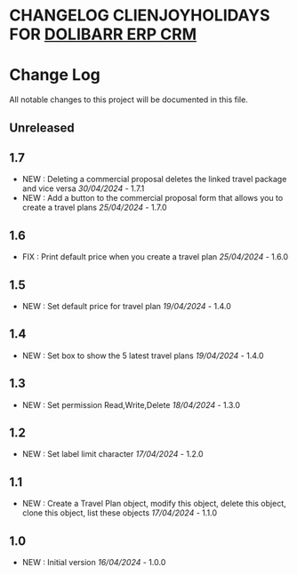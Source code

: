 # CHANGELOG CLIENJOYHOLIDAYS FOR [DOLIBARR ERP CRM](https://www.dolibarr.org)

# Change Log
All notable changes to this project will be documented in this file.

## Unreleased

## 1.7
- NEW : Deleting a commercial proposal deletes the linked travel package and vice versa *30/04/2024* - 1.7.1
- NEW : Add a button to the commercial proposal form that allows you to create a travel plans *25/04/2024* - 1.7.0

## 1.6
- FIX : Print default price when you create a travel plan  *25/04/2024* - 1.6.0

## 1.5
- NEW : Set default price for travel plan  *19/04/2024* - 1.4.0

## 1.4

- NEW : Set box to show the 5 latest travel plans *19/04/2024* - 1.4.0

## 1.3

- NEW : Set permission Read,Write,Delete *18/04/2024* - 1.3.0

## 1.2

- NEW : Set label limit character *17/04/2024* - 1.2.0

## 1.1

- NEW : Create a Travel Plan object, modify this object, delete this object, clone this object, list these objects *17/04/2024* - 1.1.0

## 1.0

- NEW : Initial version *16/04/2024* - 1.0.0
